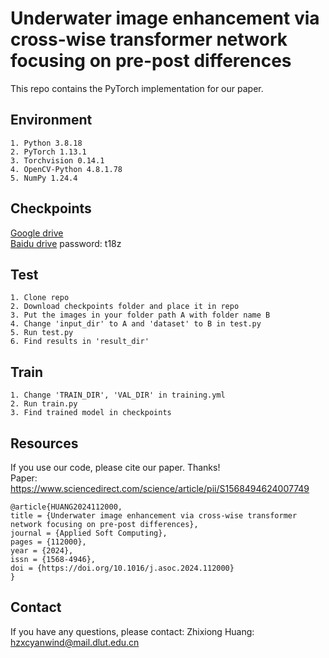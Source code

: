 # Underwater image enhancement via cross-wise transformer network focusing on pre-post differences

This repo contains the PyTorch implementation for our paper.

## Environment
```
1. Python 3.8.18
2. PyTorch 1.13.1
3. Torchvision 0.14.1
4. OpenCV-Python 4.8.1.78
5. NumPy 1.24.4
```
## Checkpoints
[Google drive](https://drive.google.com/drive/folders/1zK2qSh3aAfrn07ntv-BtBmq2zP-W7QFP?usp=drive_link) <Br>
[Baidu drive](https://pan.baidu.com/s/1vOpQ8brJkfQTWHVoZ70yrg) password: t18z

## Test
```
1. Clone repo
2. Download checkpoints folder and place it in repo
3. Put the images in your folder path A with folder name B
4. Change 'input_dir' to A and 'dataset' to B in test.py
5. Run test.py
6. Find results in 'result_dir'
```

## Train
```
1. Change 'TRAIN_DIR', 'VAL_DIR' in training.yml
2. Run train.py
3. Find trained model in checkpoints
```

## Resources
If you use our code, please cite our paper. Thanks! <Br>
Paper: https://www.sciencedirect.com/science/article/pii/S1568494624007749
```
@article{HUANG2024112000,
title = {Underwater image enhancement via cross-wise transformer network focusing on pre-post differences},
journal = {Applied Soft Computing},
pages = {112000},
year = {2024},
issn = {1568-4946},
doi = {https://doi.org/10.1016/j.asoc.2024.112000}
}
```

## Contact
If you have any questions, please contact: Zhixiong Huang: hzxcyanwind@mail.dlut.edu.cn
